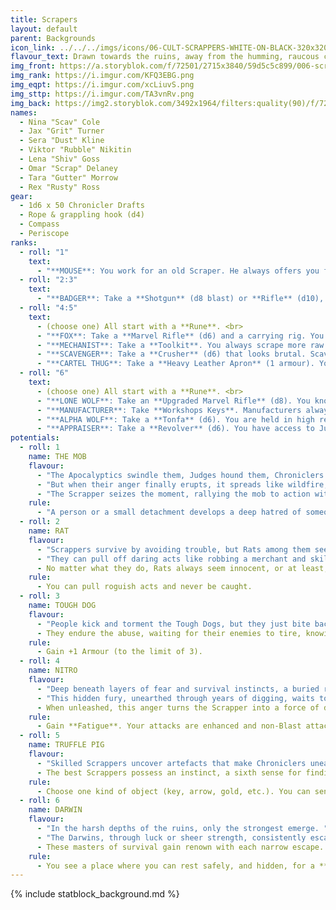 ```yaml
---
title: Scrapers
layout: default
parent: Backgrounds
icon_link: ../../../imgs/icons/06-CULT-SCRAPPERS-WHITE-ON-BLACK-320x320.webp
flavour_text: Drawn towards the ruins, away from the humming, raucous cities, [Scrappers](https://degenesis.com/world/cults/scrappers) dig in the dust and dirt. Every cut of the spade brings them closer to the era of the ancient people. They work tirelessly, digging all the way down until they can drag technical wonders caked with soot into the light of day.
img_front: https://a.storyblok.com/f/72501/2715x3840/59d5c5c899/006-scrappers-archetype.jpg
img_rank: https://i.imgur.com/KFQ3EBG.png
img_eqpt: https://i.imgur.com/xcLiuvS.png
img_sttp: https://i.imgur.com/TA3vnRv.png
img_back: https://img2.storyblok.com/3492x1964/filters:quality(90)/f/72501/3508x1973/32682ccbb9/opener-scrappers.jpg
names:
  - Nina "Scav" Cole
  - Jax "Grit" Turner
  - Sera "Dust" Kline
  - Viktor "Rubble" Nikitin
  - Lena "Shiv" Goss
  - Omar "Scrap" Delaney
  - Tara "Gutter" Morrow
  - Rex "Rusty" Ross
gear:
  - 1d6 x 50 Chronicler Drafts
  - Rope & grappling hook (d4)
  - Compass
  - Periscope
ranks:
  - roll: "1"
    text:
      - "**MOUSE**: You work for an old Scraper. He always offers you food. <br>"
  - roll: "2:3"
    text:
      - "**BADGER**: Take a **Shotgun** (d8 blast) or **Rifle** (d10), and a **Rune**. Other scrapers recognise when you scratch your **Rune** on walls. <br>"
  - roll: "4:5"
    text:
      - (choose one) All start with a **Rune**. <br>
      - "**FOX**: Take a **Marvel Rifle** (d6) and a carrying rig. You have a foxhole you can use for hiding, protection and storage. <br>"
      - "**MECHANIST**: Take a **Toolkit**. You always scrape more raw materials when dismantling. <br>"
      - "**SCAVENGER**: Take a **Crusher** (d6) that looks brutal. Scavengers always help each other out. <br>"
      - "**CARTEL THUG**: Take a **Heavy Leather Apron** (1 armour). You have a Cartel tattoo in your forehead, and Appraisers always leave you alone. <br>"
  - roll: "6"
    text:
      - (choose one) All start with a **Rune**. <br>
      - "**LONE WOLF**: Take an **Upgraded Marvel Rifle** (d8). You know your territory like no one else. <br>"
      - "**MANUFACTURER**: Take **Workshops Keys**. Manufacturers always give access to each other's workshops. <br>"
      - "**ALPHA WOLF**: Take a **Tonfa** (d6). You are held in high regard by Judges, Spitalians, Chroniclers and Helvectics. <br>"
      - "**APPRAISER**: Take a **Revolver** (d6). You have access to Judges and can negotiate with Chroniclers on behalf of other Scrapers. <br>"
potentials:
  - roll: 1
    name: THE MOB
    flavour:
      - "The Apocalyptics swindle them, Judges hound them, Chroniclers deceive them, and the Clans drive them away. "
      - "But when their anger finally erupts, it spreads like wildfire, igniting a shared fury among the crowd. "
      - "The Scrapper seizes the moment, rallying the mob to action with a few well-chosen words. "
    rule:
      - "A person or a small detachment develops a deep hatred of someone of your choice from another Cult. "
  - roll: 2
    name: RAT
    flavour:
      - "Scrappers survive by avoiding trouble, but Rats among them seek it out while seamlessly blending into the crowd. "
      - "They can pull off daring acts like robbing a merchant and skilfully shifting the blame to an unsuspecting bystander, disappearing into the throng with their loot unnoticed. "
      - No matter what they do, Rats always seem innocent, or at least, no one can ever prove otherwise.
    rule:
      - You can pull roguish acts and never be caught.
  - roll: 3
    name: TOUGH DOG
    flavour:
      - "People kick and torment the Tough Dogs, but they just bite back, taunting, 'Is that all you've got?'. "
      - They endure the abuse, waiting for their enemies to tire, knowing they can take more punishment than most.
    rule:
      - Gain +1 Armour (to the limit of 3).
  - roll: 4
    name: NITRO
    flavour:
      - "Deep beneath layers of fear and survival instincts, a buried rage simmers within, fuelled by the contempt of those who see them as mere dirt diggers. "
      - "This hidden fury, unearthed through years of digging, waits to erupt and consume anyone who dares look down on them. "
      - When unleashed, this anger turns the Scrapper into a force of devastation, striking with unmatched ferocity.
    rule:
      - Gain **Fatigue**. Your attacks are enhanced and non-Blast attacks are impaired against you, until you take damage.
  - roll: 5
    name: TRUFFLE PIG
    flavour:
      - "Skilled Scrappers uncover artefacts that make Chroniclers uneasy as they reluctantly part with their Drafts, while less fortunate Scrappers barely earn more than the scrap’s worth. "
      - The best Scrappers possess an instinct, a sixth sense for finding hidden treasures and avoiding dangers in the ruins.
    rule:
      - Choose one kind of object (key, arrow, gold, etc.). You can sense the nearest example.
  - roll: 6
    name: DARWIN
    flavour:
      - "In the harsh depths of the ruins, only the strongest emerge. "
      - "The Darwins, through luck or sheer strength, consistently escape the most desperate situations. "
      - These masters of survival gain renown with each narrow escape.
    rule:
      - You see a place where you can rest safely, and hidden, for a **Watch** (you still have to get there safely).
---
```


{% include statblock_background.md %}

